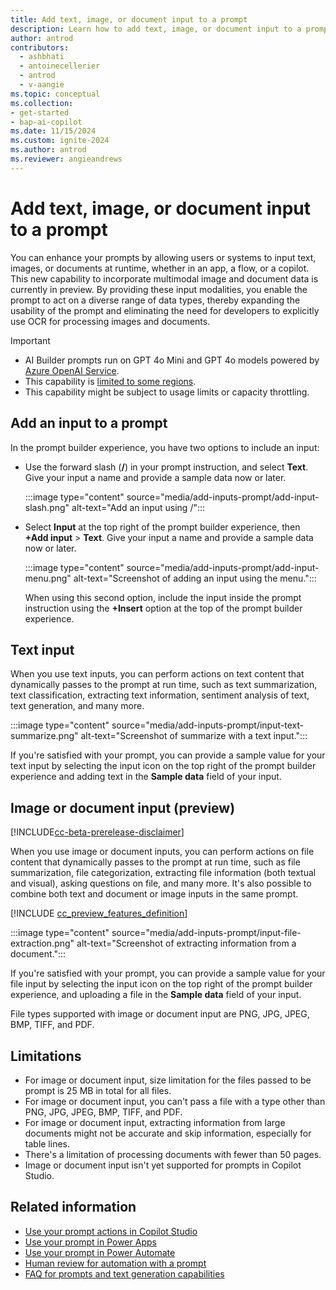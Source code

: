 ```yaml
---
title: Add text, image, or document input to a prompt
description: Learn how to add text, image, or document input to a prompt.
author: antrod
contributors:
  - ashbhati
  - antoinecellerier
  - antrod
  - v-aangie
ms.topic: conceptual
ms.collection: 
- get-started
- bap-ai-copilot
ms.date: 11/15/2024
ms.custom: ignite-2024
ms.author: antrod
ms.reviewer: angieandrews
---
```


# Add text, image, or document input to a prompt

You can enhance your prompts by allowing users or systems to input text, images, or documents at runtime, whether in an app, a flow, or a copilot. This new capability to incorporate multimodal image and document data is currently in preview. By providing these input modalities, you enable the prompt to act on a diverse range of data types, thereby expanding the usability of the prompt and eliminating the need for developers to explicitly use OCR for processing images and documents.

> [!IMPORTANT]
> - AI Builder prompts run on GPT 4o Mini and GPT 4o models powered by [Azure OpenAI Service](/azure/ai-services/openai/whats-new).
> - This capability is [limited to some regions](availability-region.md#prompts).
> - This capability might be subject to usage limits or capacity throttling.

## Add an input to a prompt

In the prompt builder experience, you have two options to include an input:

- Use the forward slash (**/**) in your prompt instruction, and select **Text**. Give your input a name and provide a sample data now or later.

    :::image type="content" source="media/add-inputs-prompt/add-input-slash.png" alt-text="Add an input using /":::

- Select **Input** at the top right of the prompt builder experience, then **+Add input** > **Text**. Give your input a name and provide a sample data now or later.

    :::image type="content" source="media/add-inputs-prompt/add-input-menu.png" alt-text="Screenshot of adding an input using the menu.":::

    When using this second option, include the input inside the prompt instruction using the **+Insert** option at the top of the prompt builder experience.

## Text input

When you use text inputs, you can perform actions on text content that dynamically passes to the prompt at run time, such as text summarization, text classification, extracting text information, sentiment analysis of text, text generation, and many more.

:::image type="content" source="media/add-inputs-prompt/input-text-summarize.png" alt-text="Screenshot of summarize with a text input.":::

If you're satisfied with your prompt, you can provide a sample value for your text input by selecting the input icon on the top right of the prompt builder experience and adding text in the **Sample data** field of your input.

## Image or document input (preview)

[!INCLUDE[cc-beta-prerelease-disclaimer](./includes/cc-beta-prerelease-disclaimer.md)]

When you use image or document inputs, you can perform actions on file content that dynamically passes to the prompt at run time, such as file summarization, file categorization, extracting file information (both textual and visual), asking questions on file, and many more. It's also possible to combine both text and document or image inputs in the same prompt.

[!INCLUDE [cc_preview_features_definition](./includes/cc-preview-features-definition.md)]

:::image type="content" source="media/add-inputs-prompt/input-file-extraction.png" alt-text="Screenshot of extracting information from a document.":::

If you're satisfied with your prompt, you can provide a sample value for your file input by selecting the input icon on the top right of the prompt builder experience, and uploading a file in the **Sample data** field of your input.

File types supported with image or document input are PNG, JPG, JPEG, BMP, TIFF, and PDF.

## Limitations

- For image or document input, size limitation for the files passed to be prompt is 25 MB in total for all files.
- For image or document input, you can't pass a file with a type other than PNG, JPG, JPEG, BMP, TIFF, and PDF.
- For image or document input, extracting information from large documents might not be accurate and skip information, especially for table lines.
- There's a limitation of processing documents with fewer than 50 pages.
- Image or document input isn't yet supported for prompts in Copilot Studio.

## Related information

- [Use your prompt actions in Copilot Studio](use-a-custom-prompt-in-mcs.md)
- [Use your prompt in Power Apps](use-a-custom-prompt-in-app.md)
- [Use your prompt in Power Automate](use-a-custom-prompt-in-flow.md)
- [Human review for automation with a prompt](azure-openai-human-review.md)
- [FAQ for prompts and text generation capabilities](faqs-text-generation.md)
